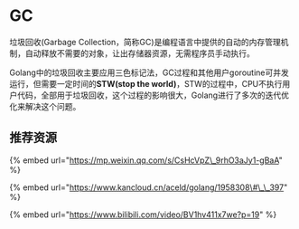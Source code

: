 # GC

垃圾回收\(Garbage Collection，简称GC\)是编程语言中提供的自动的内存管理机制，自动释放不需要的对象，让出存储器资源，无需程序员手动执行。

​ Golang中的垃圾回收主要应用三色标记法，GC过程和其他用户goroutine可并发运行，但需要一定时间的**STW\(stop the world\)**，STW的过程中，CPU不执行用户代码，全部用于垃圾回收，这个过程的影响很大，Golang进行了多次的迭代优化来解决这个问题。

## 推荐资源

{% embed url="https://mp.weixin.qq.com/s/CsHcVpZ\_9rhO3aJy1-gBaA" %}

{% embed url="https://www.kancloud.cn/aceld/golang/1958308\#\_\_397" %}

{% embed url="https://www.bilibili.com/video/BV1hv411x7we?p=19" %}



